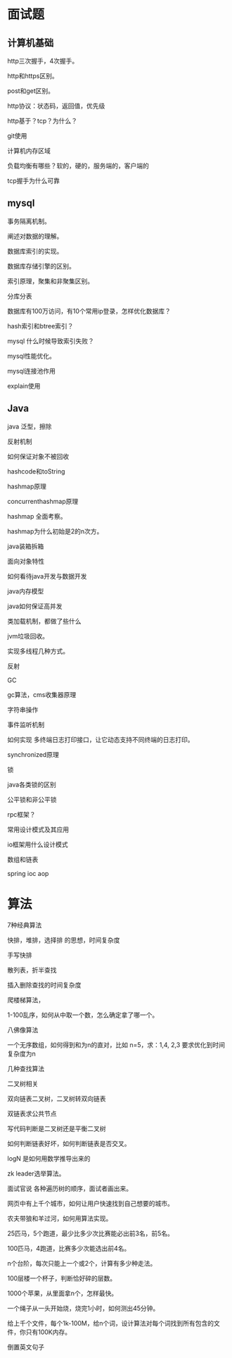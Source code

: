 # 面试题

## 计算机基础

http三次握手，4次握手。

http和https区别。

post和get区别。

http协议：状态码，返回值，优先级

http基于？tcp？为什么？

git使用

计算机内存区域

负载均衡有哪些？软的，硬的，服务端的，客户端的



tcp握手为什么可靠



## mysql

事务隔离机制。

阐述对数据的理解。

数据库索引的实现。

数据库存储引擎的区别。

索引原理，聚集和非聚集区别。

分库分表

数据库有100万访问，有10个常用ip登录，怎样优化数据库？

hash索引和btree索引？

mysql 什么时候导致索引失败？

mysql性能优化。

mysql连接池作用

explain使用



## Java

java 泛型，擦除

反射机制

如何保证对象不被回收

hashcode和toString

hashmap原理

concurrenthashmap原理

hashmap 全面考察。

hashmap为什么初始是2的n次方。

java装箱拆箱

面向对象特性

如何看待java开发与数据开发

java内存模型

java如何保证高并发

类加载机制，都做了些什么

jvm垃圾回收。

实现多线程几种方式。

反射

GC

gc算法，cms收集器原理

字符串操作

事件监听机制

如何实现 多终端日志打印接口，让它动态支持不同终端的日志打印。

synchronized原理

锁

java各类锁的区别

公平锁和非公平锁

rpc框架？

常用设计模式及其应用

io框架用什么设计模式

数组和链表

spring ioc aop





# 算法

7种经典算法

快排，堆排，选择排 的思想，时间复杂度

手写快排

散列表，折半查找

插入删除查找的时间复杂度

爬楼梯算法，

1-100乱序，如何从中取一个数，怎么确定拿了哪一个。

八佛像算法

一个无序数组，如何得到和为n的直对，比如 n=5，求：1,4,      2,3    要求优化到时间复杂度为n

几种查找算法

二叉树相关

双向链表二叉树，二叉树转双向链表

双链表求公共节点

写代码判断是二叉树还是平衡二叉树

如何判断链表好坏，如何判断链表是否交叉。

logN 是如何用数学推导出来的

zk leader选举算法。

面试官说 各种遍历树的顺序，面试者画出来。

网页中有上千个城市，如何让用户快速找到自己想要的城市。



农夫带狼和羊过河，如何用算法实现。

25匹马，5个跑道，最少比多少次比赛能必出前3名，前5名。

100匹马，4跑道，比赛多少次能选出前4名。

n个台阶，每次只能上一个或2个，计算有多少种走法。

100层楼一个杯子，判断恰好碎的层数。

1000个苹果，从里面拿n个，怎样最快。

一个绳子从一头开始烧，烧完1小时，如何测出45分钟。

给上千个文件，每个1k-100M，给n个词，设计算法对每个词找到所有包含的文件，你只有100K内存。

倒置英文句子